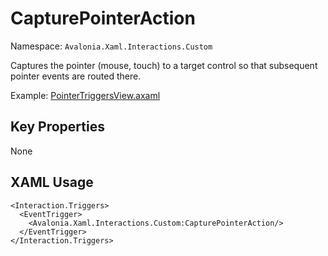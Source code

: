 # CapturePointerAction

Namespace: `Avalonia.Xaml.Interactions.Custom`

Captures the pointer (mouse, touch) to a target control so that subsequent pointer events are routed there.

Example: [PointerTriggersView.axaml](samples/BehaviorsTestApplication/Views/Pages/PointerTriggersView.axaml)

## Key Properties
None

## XAML Usage
```xaml
<Interaction.Triggers>
  <EventTrigger>
    <Avalonia.Xaml.Interactions.Custom:CapturePointerAction/>
  </EventTrigger>
</Interaction.Triggers>
```
